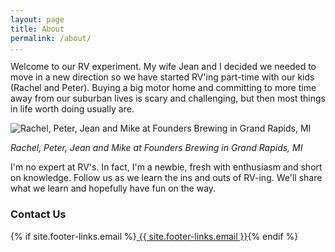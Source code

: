 ```yaml
---
layout: page  
title: About  
permalink: /about/  
...
```


Welcome to our RV experiment. My wife Jean and I decided we needed to
move in a new direction so we have started RV'ing part-time with our
kids (Rachel and Peter). Buying a big motor home and committing to more
time away from our suburban lives is scary and challenging, but then
most things in life worth doing usually are.

![Rachel, Peter, Jean and Mike at Founders
Brewing in Grand Rapids, MI](http://i.imgur.com/BCTxigY.jpg)

*Rachel, Peter, Jean and Mike at Founders Brewing in Grand Rapids, MI*

I'm no expert at RV's. In fact, I'm a newbie, fresh with enthusiasm and
short on knowledge. Follow us as we learn the ins and outs of RV-ing.
We'll share what we learn and hopefully have fun on the way.

### Contact Us

{% if site.footer-links.email %}<a href="mailto:{{ site.footer-links.email }}"><i class="svg-icon email"></i> {{ site.footer-links.email }}</a>{% endif %}
